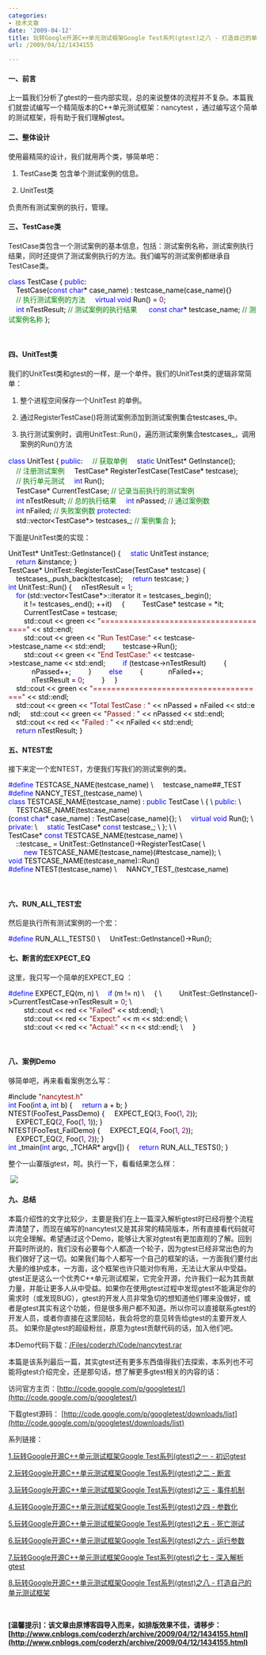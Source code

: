 ```yaml
---
categories:
- 技术文章
date: '2009-04-12'
title: 玩转Google开源C++单元测试框架Google Test系列(gtest)之八 - 打造自己的单元测试框架
url: /2009/04/12/1434155

---
```



#### 一、前言

上一篇我们分析了gtest的一些内部实现，总的来说整体的流程并不复杂。本篇我们就尝试编写一个精简版本的C++单元测试框架：nancytest ，通过编写这个简单的测试框架，将有助于我们理解gtest。

#### 二、整体设计

使用最精简的设计，我们就用两个类，够简单吧：

1. TestCase类
 包含单个测试案例的信息。 

2. UnitTest类

负责所有测试案例的执行，管理。

#### 三、TestCase类

TestCase类包含一个测试案例的基本信息，包括：测试案例名称，测试案例执行结果，同时还提供了测试案例执行的方法。我们编写的测试案例都继承自TestCase类。

<div class="cnblogs_code"><span style="color: #0000ff;">class</span><span style="color: #000000;">&nbsp;TestCase
{
</span><span style="color: #0000ff;">public</span><span style="color: #000000;">:
&nbsp;&nbsp;&nbsp;&nbsp;TestCase(</span><span style="color: #0000ff;">const</span><span style="color: #000000;">&nbsp;</span><span style="color: #0000ff;">char</span><span style="color: #000000;">*</span><span style="color: #000000;">&nbsp;case_name)&nbsp;:&nbsp;testcase_name(case_name){}
<br />
&nbsp;&nbsp;&nbsp;&nbsp;</span><span style="color: #008000;">//</span><span style="color: #008000;">&nbsp;执行测试案例的方法</span><span style="color: #008000;">
</span><span style="color: #000000;">&nbsp;&nbsp;&nbsp;&nbsp;</span><span style="color: #0000ff;">virtual</span><span style="color: #000000;">&nbsp;</span><span style="color: #0000ff;">void</span><span style="color: #000000;">&nbsp;Run()&nbsp;</span><span style="color: #000000;">=</span><span style="color: #000000;">&nbsp;</span><span style="color: #800080;">0</span><span style="color: #000000;">;
<br />
&nbsp;&nbsp;&nbsp;&nbsp;</span><span style="color: #0000ff;">int</span><span style="color: #000000;">&nbsp;nTestResult;&nbsp;</span><span style="color: #008000;">//</span><span style="color: #008000;">&nbsp;测试案例的执行结果&nbsp;</span><span style="color: #008000;">
</span><span style="color: #000000;">&nbsp;&nbsp;&nbsp;&nbsp;</span><span style="color: #0000ff;">const</span><span style="color: #000000;">&nbsp;</span><span style="color: #0000ff;">char</span><span style="color: #000000;">*</span><span style="color: #000000;">&nbsp;testcase_name;&nbsp;</span><span style="color: #008000;">//</span><span style="color: #008000;">&nbsp;测试案例名称</span><span style="color: #008000;">
</span><span style="color: #000000;">};</span></div>

&nbsp;

#### 四、UnitTest类

我们的UnitTest类和gtest的一样，是一个单件。我们的UnitTest类的逻辑非常简单：

1. 整个进程空间保存一个UnitTest 的单例。

2. 通过RegisterTestCase()将测试案例添加到测试案例集合<span style="color: #000000;">testcases_</span>中。

3. 执行测试案例时，调用UnitTest::Run()，遍历测试案例集合<span style="color: #000000;">testcases_</span>，调用案例的Run()方法
<div class="cnblogs_code"><span style="color: #0000ff;">class</span><span style="color: #000000;">&nbsp;UnitTest
{
</span><span style="color: #0000ff;">public</span><span style="color: #000000;">:
&nbsp;&nbsp;&nbsp;&nbsp;</span><span style="color: #008000;">//</span><span style="color: #008000;">&nbsp;获取单例</span><span style="color: #008000;">
</span><span style="color: #000000;">&nbsp;&nbsp;&nbsp;&nbsp;</span><span style="color: #0000ff;">static</span><span style="color: #000000;">&nbsp;UnitTest</span><span style="color: #000000;">*</span><span style="color: #000000;">&nbsp;GetInstance();&nbsp;
<br />
&nbsp;&nbsp;&nbsp;&nbsp;</span><span style="color: #008000;">//</span><span style="color: #008000;">&nbsp;注册测试案例</span><span style="color: #008000;">
</span><span style="color: #000000;">&nbsp;&nbsp;&nbsp;&nbsp;TestCase</span><span style="color: #000000;">*</span><span style="color: #000000;">&nbsp;RegisterTestCase(TestCase</span><span style="color: #000000;">*</span><span style="color: #000000;">&nbsp;testcase);
&nbsp;&nbsp;&nbsp;&nbsp;
&nbsp;&nbsp;&nbsp;&nbsp;</span><span style="color: #008000;">//</span><span style="color: #008000;">&nbsp;执行单元测试</span><span style="color: #008000;">
</span><span style="color: #000000;">&nbsp;&nbsp;&nbsp;&nbsp;</span><span style="color: #0000ff;">int</span><span style="color: #000000;">&nbsp;Run();
<br />
&nbsp;&nbsp;&nbsp;&nbsp;TestCase</span><span style="color: #000000;">*</span><span style="color: #000000;">&nbsp;CurrentTestCase;&nbsp;</span><span style="color: #008000;">//</span><span style="color: #008000;">&nbsp;记录当前执行的测试案例</span><span style="color: #008000;">
</span><span style="color: #000000;">&nbsp;&nbsp;&nbsp;&nbsp;</span><span style="color: #0000ff;">int</span><span style="color: #000000;">&nbsp;nTestResult;&nbsp;</span><span style="color: #008000;">//</span><span style="color: #008000;">&nbsp;总的执行结果</span><span style="color: #008000;">
</span><span style="color: #000000;">&nbsp;&nbsp;&nbsp;&nbsp;</span><span style="color: #0000ff;">int</span><span style="color: #000000;">&nbsp;nPassed;&nbsp;</span><span style="color: #008000;">//</span><span style="color: #008000;">&nbsp;通过案例数</span><span style="color: #008000;">
</span><span style="color: #000000;">&nbsp;&nbsp;&nbsp;&nbsp;</span><span style="color: #0000ff;">int</span><span style="color: #000000;">&nbsp;nFailed;&nbsp;</span><span style="color: #008000;">//</span><span style="color: #008000;">&nbsp;失败案例数</span><span style="color: #008000;">
</span><span style="color: #0000ff;">protected</span><span style="color: #000000;">:
&nbsp;&nbsp;&nbsp;&nbsp;std::vector</span><span style="color: #000000;">&lt;</span><span style="color: #000000;">TestCase</span><span style="color: #000000;">*&gt;</span><span style="color: #000000;">&nbsp;testcases_;&nbsp;</span><span style="color: #008000;">//</span><span style="color: #008000;">&nbsp;案例集合</span><span style="color: #008000;">
</span><span style="color: #000000;">};</span></div>

下面是UnitTest类的实现：
<div class="cnblogs_code"><span style="color: #000000;">UnitTest</span><span style="color: #000000;">*</span><span style="color: #000000;">&nbsp;UnitTest::GetInstance()
{
&nbsp;&nbsp;&nbsp;&nbsp;</span><span style="color: #0000ff;">static</span><span style="color: #000000;">&nbsp;UnitTest&nbsp;instance;
&nbsp;&nbsp;&nbsp;&nbsp;</span><span style="color: #0000ff;">return</span><span style="color: #000000;">&nbsp;</span><span style="color: #000000;">&amp;</span><span style="color: #000000;">instance;
}
<br />
TestCase</span><span style="color: #000000;">*</span><span style="color: #000000;">&nbsp;UnitTest::RegisterTestCase(TestCase</span><span style="color: #000000;">*</span><span style="color: #000000;">&nbsp;testcase)
{
&nbsp;&nbsp;&nbsp;&nbsp;testcases_.push_back(testcase);
&nbsp;&nbsp;&nbsp;&nbsp;</span><span style="color: #0000ff;">return</span><span style="color: #000000;">&nbsp;testcase;
}
<br />
</span><span style="color: #0000ff;">int</span><span style="color: #000000;">&nbsp;UnitTest::Run()
{
&nbsp;&nbsp;&nbsp;&nbsp;nTestResult&nbsp;</span><span style="color: #000000;">=</span><span style="color: #000000;">&nbsp;</span><span style="color: #800080;">1</span><span style="color: #000000;">;
&nbsp;&nbsp;&nbsp;&nbsp;</span><span style="color: #0000ff;">for</span><span style="color: #000000;">&nbsp;(std::vector</span><span style="color: #000000;">&lt;</span><span style="color: #000000;">TestCase</span><span style="color: #000000;">*&gt;</span><span style="color: #000000;">::iterator&nbsp;it&nbsp;</span><span style="color: #000000;">=</span><span style="color: #000000;">&nbsp;testcases_.begin();
&nbsp;&nbsp;&nbsp;&nbsp;&nbsp;&nbsp;&nbsp;&nbsp;it&nbsp;</span><span style="color: #000000;">!=</span><span style="color: #000000;">&nbsp;testcases_.end();&nbsp;</span><span style="color: #000000;">++</span><span style="color: #000000;">it)
&nbsp;&nbsp;&nbsp;&nbsp;{
&nbsp;&nbsp;&nbsp;&nbsp;&nbsp;&nbsp;&nbsp;&nbsp;TestCase</span><span style="color: #000000;">*</span><span style="color: #000000;">&nbsp;testcase&nbsp;</span><span style="color: #000000;">=</span><span style="color: #000000;">&nbsp;</span><span style="color: #000000;">*</span><span style="color: #000000;">it;
&nbsp;&nbsp;&nbsp;&nbsp;&nbsp;&nbsp;&nbsp;&nbsp;CurrentTestCase&nbsp;</span><span style="color: #000000;">=</span><span style="color: #000000;">&nbsp;testcase;
&nbsp;&nbsp;&nbsp;&nbsp;&nbsp;&nbsp;&nbsp;&nbsp;std::cout&nbsp;</span><span style="color: #000000;">&lt;&lt;</span><span style="color: #000000;">&nbsp;green&nbsp;</span><span style="color: #000000;">&lt;&lt;</span><span style="color: #000000;">&nbsp;</span><span style="color: #800000;">"</span><span style="color: #800000;">======================================</span><span style="color: #800000;">"</span><span style="color: #000000;">&nbsp;</span><span style="color: #000000;">&lt;&lt;</span><span style="color: #000000;">&nbsp;std::endl;
&nbsp;&nbsp;&nbsp;&nbsp;&nbsp;&nbsp;&nbsp;&nbsp;std::cout&nbsp;</span><span style="color: #000000;">&lt;&lt;</span><span style="color: #000000;">&nbsp;green&nbsp;</span><span style="color: #000000;">&lt;&lt;</span><span style="color: #000000;">&nbsp;</span><span style="color: #800000;">"</span><span style="color: #800000;">Run&nbsp;TestCase:</span><span style="color: #800000;">"</span><span style="color: #000000;">&nbsp;</span><span style="color: #000000;">&lt;&lt;</span><span style="color: #000000;">&nbsp;testcase</span><span style="color: #000000;">-&gt;</span><span style="color: #000000;">testcase_name&nbsp;</span><span style="color: #000000;">&lt;&lt;</span><span style="color: #000000;">&nbsp;std::endl;
&nbsp;&nbsp;&nbsp;&nbsp;&nbsp;&nbsp;&nbsp;&nbsp;testcase</span><span style="color: #000000;">-&gt;</span><span style="color: #000000;">Run();
&nbsp;&nbsp;&nbsp;&nbsp;&nbsp;&nbsp;&nbsp;&nbsp;std::cout&nbsp;</span><span style="color: #000000;">&lt;&lt;</span><span style="color: #000000;">&nbsp;green&nbsp;</span><span style="color: #000000;">&lt;&lt;</span><span style="color: #000000;">&nbsp;</span><span style="color: #800000;">"</span><span style="color: #800000;">End&nbsp;TestCase:</span><span style="color: #800000;">"</span><span style="color: #000000;">&nbsp;</span><span style="color: #000000;">&lt;&lt;</span><span style="color: #000000;">&nbsp;testcase</span><span style="color: #000000;">-&gt;</span><span style="color: #000000;">testcase_name&nbsp;</span><span style="color: #000000;">&lt;&lt;</span><span style="color: #000000;">&nbsp;std::endl;
&nbsp;&nbsp;&nbsp;&nbsp;&nbsp;&nbsp;&nbsp;&nbsp;</span><span style="color: #0000ff;">if</span><span style="color: #000000;">&nbsp;(testcase</span><span style="color: #000000;">-&gt;</span><span style="color: #000000;">nTestResult)
&nbsp;&nbsp;&nbsp;&nbsp;&nbsp;&nbsp;&nbsp;&nbsp;{
&nbsp;&nbsp;&nbsp;&nbsp;&nbsp;&nbsp;&nbsp;&nbsp;&nbsp;&nbsp;&nbsp;&nbsp;nPassed</span><span style="color: #000000;">++</span><span style="color: #000000;">;
&nbsp;&nbsp;&nbsp;&nbsp;&nbsp;&nbsp;&nbsp;&nbsp;}
&nbsp;&nbsp;&nbsp;&nbsp;&nbsp;&nbsp;&nbsp;&nbsp;</span><span style="color: #0000ff;">else</span><span style="color: #000000;">
&nbsp;&nbsp;&nbsp;&nbsp;&nbsp;&nbsp;&nbsp;&nbsp;{
&nbsp;&nbsp;&nbsp;&nbsp;&nbsp;&nbsp;&nbsp;&nbsp;&nbsp;&nbsp;&nbsp;&nbsp;nFailed</span><span style="color: #000000;">++</span><span style="color: #000000;">;
&nbsp;&nbsp;&nbsp;&nbsp;&nbsp;&nbsp;&nbsp;&nbsp;&nbsp;&nbsp;&nbsp;&nbsp;nTestResult&nbsp;</span><span style="color: #000000;">=</span><span style="color: #000000;">&nbsp;</span><span style="color: #800080;">0</span><span style="color: #000000;">;
&nbsp;&nbsp;&nbsp;&nbsp;&nbsp;&nbsp;&nbsp;&nbsp;}
&nbsp;&nbsp;&nbsp;&nbsp;}
<br />
&nbsp;&nbsp;&nbsp;&nbsp;std::cout&nbsp;</span><span style="color: #000000;">&lt;&lt;</span><span style="color: #000000;">&nbsp;green&nbsp;</span><span style="color: #000000;">&lt;&lt;</span><span style="color: #000000;">&nbsp;</span><span style="color: #800000;">"</span><span style="color: #800000;">======================================</span><span style="color: #800000;">"</span><span style="color: #000000;">&nbsp;</span><span style="color: #000000;">&lt;&lt;</span><span style="color: #000000;">&nbsp;std::endl;
&nbsp;&nbsp;&nbsp;&nbsp;std::cout&nbsp;</span><span style="color: #000000;">&lt;&lt;</span><span style="color: #000000;">&nbsp;green&nbsp;</span><span style="color: #000000;">&lt;&lt;</span><span style="color: #000000;">&nbsp;</span><span style="color: #800000;">"</span><span style="color: #800000;">Total&nbsp;TestCase&nbsp;:&nbsp;</span><span style="color: #800000;">"</span><span style="color: #000000;">&nbsp;</span><span style="color: #000000;">&lt;&lt;</span><span style="color: #000000;">&nbsp;nPassed&nbsp;</span><span style="color: #000000;">+</span><span style="color: #000000;">&nbsp;nFailed&nbsp;</span><span style="color: #000000;">&lt;&lt;</span><span style="color: #000000;">&nbsp;std::endl;
&nbsp;&nbsp;&nbsp;&nbsp;std::cout&nbsp;</span><span style="color: #000000;">&lt;&lt;</span><span style="color: #000000;">&nbsp;green&nbsp;</span><span style="color: #000000;">&lt;&lt;</span><span style="color: #000000;">&nbsp;</span><span style="color: #800000;">"</span><span style="color: #800000;">Passed&nbsp;:&nbsp;</span><span style="color: #800000;">"</span><span style="color: #000000;">&nbsp;</span><span style="color: #000000;">&lt;&lt;</span><span style="color: #000000;">&nbsp;nPassed&nbsp;</span><span style="color: #000000;">&lt;&lt;</span><span style="color: #000000;">&nbsp;std::endl;
&nbsp;&nbsp;&nbsp;&nbsp;std::cout&nbsp;</span><span style="color: #000000;">&lt;&lt;</span><span style="color: #000000;">&nbsp;red&nbsp;</span><span style="color: #000000;">&lt;&lt;</span><span style="color: #000000;">&nbsp;</span><span style="color: #800000;">"</span><span style="color: #800000;">Failed&nbsp;:&nbsp;</span><span style="color: #800000;">"</span><span style="color: #000000;">&nbsp;</span><span style="color: #000000;">&lt;&lt;</span><span style="color: #000000;">&nbsp;nFailed&nbsp;</span><span style="color: #000000;">&lt;&lt;</span><span style="color: #000000;">&nbsp;std::endl;
&nbsp;&nbsp;&nbsp;&nbsp;</span><span style="color: #0000ff;">return</span><span style="color: #000000;">&nbsp;nTestResult;
}</span></div>

#### 五、NTEST宏

接下来定一个宏NTEST，方便我们写我们的测试案例的类。

<div class="cnblogs_code"><span style="color: #0000ff;">#define</span><span style="color: #000000;">&nbsp;TESTCASE_NAME(testcase_name)&nbsp;\</span><span style="color: #000000;">
&nbsp;&nbsp;&nbsp;&nbsp;testcase_name##_TEST
<br />
</span><span style="color: #0000ff;">#define</span><span style="color: #000000;">&nbsp;NANCY_TEST_(testcase_name)&nbsp;\</span><span style="color: #000000;">
</span><span style="color: #0000ff;">class</span><span style="color: #000000;">&nbsp;TESTCASE_NAME(testcase_name)&nbsp;:&nbsp;</span><span style="color: #0000ff;">public</span><span style="color: #000000;">&nbsp;TestCase&nbsp;\
{&nbsp;\
</span><span style="color: #0000ff;">public</span><span style="color: #000000;">:&nbsp;\
&nbsp;&nbsp;&nbsp;&nbsp;TESTCASE_NAME(testcase_name)(</span><span style="color: #0000ff;">const</span><span style="color: #000000;">&nbsp;</span><span style="color: #0000ff;">char</span><span style="color: #000000;">*</span><span style="color: #000000;">&nbsp;case_name)&nbsp;:&nbsp;TestCase(case_name){};&nbsp;\
&nbsp;&nbsp;&nbsp;&nbsp;</span><span style="color: #0000ff;">virtual</span><span style="color: #000000;">&nbsp;</span><span style="color: #0000ff;">void</span><span style="color: #000000;">&nbsp;Run();&nbsp;\
</span><span style="color: #0000ff;">private</span><span style="color: #000000;">:&nbsp;\
&nbsp;&nbsp;&nbsp;&nbsp;</span><span style="color: #0000ff;">static</span><span style="color: #000000;">&nbsp;TestCase</span><span style="color: #000000;">*</span><span style="color: #000000;">&nbsp;</span><span style="color: #0000ff;">const</span><span style="color: #000000;">&nbsp;testcase_;&nbsp;\
};&nbsp;\
\
TestCase</span><span style="color: #000000;">*</span><span style="color: #000000;">&nbsp;</span><span style="color: #0000ff;">const</span><span style="color: #000000;">&nbsp;TESTCASE_NAME(testcase_name)&nbsp;\
&nbsp;&nbsp;&nbsp;&nbsp;::testcase_&nbsp;</span><span style="color: #000000;">=</span><span style="color: #000000;">&nbsp;UnitTest::GetInstance()</span><span style="color: #000000;">-&gt;</span><span style="color: #000000;">RegisterTestCase(&nbsp;\
&nbsp;&nbsp;&nbsp;&nbsp;&nbsp;&nbsp;&nbsp;&nbsp;</span><span style="color: #0000ff;">new</span><span style="color: #000000;">&nbsp;TESTCASE_NAME(testcase_name)(#testcase_name));&nbsp;\
</span><span style="color: #0000ff;">void</span><span style="color: #000000;">&nbsp;TESTCASE_NAME(testcase_name)::Run()
<br />
</span><span style="color: #0000ff;">#define</span><span style="color: #000000;">&nbsp;NTEST(testcase_name)&nbsp;\</span><span style="color: #000000;">
&nbsp;&nbsp;&nbsp;&nbsp;NANCY_TEST_(testcase_name)</span></div>

&nbsp;

#### 六、RUN_ALL_TEST宏

然后是执行所有测试案例的一个宏：
<div class="cnblogs_code"><span style="color: #0000ff;">#define</span><span style="color: #000000;">&nbsp;RUN_ALL_TESTS()&nbsp;\</span><span style="color: #000000;">
&nbsp;&nbsp;&nbsp;&nbsp;UnitTest::GetInstance()</span><span style="color: #000000;">-&gt;</span><span style="color: #000000;">Run();</span></div>

#### 七、断言的宏EXPECT_EQ 

这里，我只写一个简单的EXPECT_EQ ：

<div class="cnblogs_code"><span style="color: #0000ff;">#define</span><span style="color: #000000;">&nbsp;EXPECT_EQ(m,&nbsp;n)&nbsp;\</span><span style="color: #000000;">
&nbsp;&nbsp;&nbsp;&nbsp;</span><span style="color: #0000ff;">if</span><span style="color: #000000;">&nbsp;(m&nbsp;</span><span style="color: #000000;">!=</span><span style="color: #000000;">&nbsp;n)&nbsp;\
&nbsp;&nbsp;&nbsp;&nbsp;{&nbsp;\
&nbsp;&nbsp;&nbsp;&nbsp;&nbsp;&nbsp;&nbsp;&nbsp;UnitTest::GetInstance()</span><span style="color: #000000;">-&gt;</span><span style="color: #000000;">CurrentTestCase</span><span style="color: #000000;">-&gt;</span><span style="color: #000000;">nTestResult&nbsp;</span><span style="color: #000000;">=</span><span style="color: #000000;">&nbsp;</span><span style="color: #800080;">0</span><span style="color: #000000;">;&nbsp;\
&nbsp;&nbsp;&nbsp;&nbsp;&nbsp;&nbsp;&nbsp;&nbsp;std::cout&nbsp;</span><span style="color: #000000;">&lt;&lt;</span><span style="color: #000000;">&nbsp;red&nbsp;</span><span style="color: #000000;">&lt;&lt;</span><span style="color: #000000;">&nbsp;</span><span style="color: #800000;">"</span><span style="color: #800000;">Failed</span><span style="color: #800000;">"</span><span style="color: #000000;">&nbsp;</span><span style="color: #000000;">&lt;&lt;</span><span style="color: #000000;">&nbsp;std::endl;&nbsp;\
&nbsp;&nbsp;&nbsp;&nbsp;&nbsp;&nbsp;&nbsp;&nbsp;std::cout&nbsp;</span><span style="color: #000000;">&lt;&lt;</span><span style="color: #000000;">&nbsp;red&nbsp;</span><span style="color: #000000;">&lt;&lt;</span><span style="color: #000000;">&nbsp;</span><span style="color: #800000;">"</span><span style="color: #800000;">Expect:</span><span style="color: #800000;">"</span><span style="color: #000000;">&nbsp;</span><span style="color: #000000;">&lt;&lt;</span><span style="color: #000000;">&nbsp;m&nbsp;</span><span style="color: #000000;">&lt;&lt;</span><span style="color: #000000;">&nbsp;std::endl;&nbsp;\
&nbsp;&nbsp;&nbsp;&nbsp;&nbsp;&nbsp;&nbsp;&nbsp;std::cout&nbsp;</span><span style="color: #000000;">&lt;&lt;</span><span style="color: #000000;">&nbsp;red&nbsp;</span><span style="color: #000000;">&lt;&lt;</span><span style="color: #000000;">&nbsp;</span><span style="color: #800000;">"</span><span style="color: #800000;">Actual:</span><span style="color: #800000;">"</span><span style="color: #000000;">&nbsp;</span><span style="color: #000000;">&lt;&lt;</span><span style="color: #000000;">&nbsp;n&nbsp;</span><span style="color: #000000;">&lt;&lt;</span><span style="color: #000000;">&nbsp;std::endl;&nbsp;\
&nbsp;&nbsp;&nbsp;&nbsp;}</span></div>

&nbsp;

#### 八、案例Demo

够简单吧，再来看看案例怎么写：

<div class="cnblogs_code"><span style="color: #000000;">#include&nbsp;</span><span style="color: #800000;">"</span><span style="color: #800000;">nancytest.h</span><span style="color: #800000;">"</span><span style="color: #000000;">
<br />
</span><span style="color: #0000ff;">int</span><span style="color: #000000;">&nbsp;Foo(</span><span style="color: #0000ff;">int</span><span style="color: #000000;">&nbsp;a,&nbsp;</span><span style="color: #0000ff;">int</span><span style="color: #000000;">&nbsp;b)
{
&nbsp;&nbsp;&nbsp;&nbsp;</span><span style="color: #0000ff;">return</span><span style="color: #000000;">&nbsp;a&nbsp;</span><span style="color: #000000;">+</span><span style="color: #000000;">&nbsp;b;
}
<br />
NTEST(FooTest_PassDemo)
{
&nbsp;&nbsp;&nbsp;&nbsp;EXPECT_EQ(</span><span style="color: #800080;">3</span><span style="color: #000000;">,&nbsp;Foo(</span><span style="color: #800080;">1</span><span style="color: #000000;">,&nbsp;</span><span style="color: #800080;">2</span><span style="color: #000000;">));
&nbsp;&nbsp;&nbsp;&nbsp;EXPECT_EQ(</span><span style="color: #800080;">2</span><span style="color: #000000;">,&nbsp;Foo(</span><span style="color: #800080;">1</span><span style="color: #000000;">,&nbsp;</span><span style="color: #800080;">1</span><span style="color: #000000;">));
}
<br />
NTEST(FooTest_FailDemo)
{
&nbsp;&nbsp;&nbsp;&nbsp;EXPECT_EQ(</span><span style="color: #800080;">4</span><span style="color: #000000;">,&nbsp;Foo(</span><span style="color: #800080;">1</span><span style="color: #000000;">,&nbsp;</span><span style="color: #800080;">2</span><span style="color: #000000;">));
&nbsp;&nbsp;&nbsp;&nbsp;EXPECT_EQ(</span><span style="color: #800080;">2</span><span style="color: #000000;">,&nbsp;Foo(</span><span style="color: #800080;">1</span><span style="color: #000000;">,&nbsp;</span><span style="color: #800080;">2</span><span style="color: #000000;">));
}
<br />
</span><span style="color: #0000ff;">int</span><span style="color: #000000;">&nbsp;_tmain(</span><span style="color: #0000ff;">int</span><span style="color: #000000;">&nbsp;argc,&nbsp;_TCHAR</span><span style="color: #000000;">*</span><span style="color: #000000;">&nbsp;argv[])
{
&nbsp;&nbsp;&nbsp;&nbsp;</span><span style="color: #0000ff;">return</span><span style="color: #000000;">&nbsp;RUN_ALL_TESTS();
}</span></div>

整个一山寨版gtest，呵。执行一下，看看结果怎么样：

&nbsp;![](http://images.cnblogs.com/cnblogs_com/coderzh/gtest/nancytest.jpg)

#### 九、总结 

本篇介绍性的文字比较少，主要是我们在上一篇深入解析gtest时已经将整个流程弄清楚了，而现在编写的nancytest又是其非常的精简版本，所有直接看代码就可以完全理解。希望通过这个Demo，能够让大家对gtest有更加直观的了解。回到开篇时所说的，我们没有必要每个人都造一个轮子，因为gtest已经非常出色的为我们做好了这一切。如果我们每个人都写一个自己的框架的话，一方面我们要付出大量的维护成本，一方面，这个框架也许只能对你有用，无法让大家从中受益。
gtest正是这么一个优秀C++单元测试框架，它完全开源，允许我们一起为其贡献力量，并能让更多人从中受益。如果你在使用gtest过程中发现gtest不能满足你的需求时（或发现BUG），gtest的开发人员非常急切的想知道他们哪来没做好，或者是gtest其实有这个功能，但是很多用户都不知道。所以你可以直接联系gtest的开发人员，或者你直接在这里回帖，我会将您的意见转告给gtest的主要开发人员。
如果你是gtest的超级粉丝，原意为gtest贡献代码的话，加入他们吧。　　　

本Demo代码下载：[/Files/coderzh/Code/nancytest.rar](http://files.cnblogs.com/coderzh/Code/nancytest.rar) 

本篇是该系列最后一篇，其实gtest还有更多东西值得我们去探索，本系列也不可能将gtest介绍完全，还是那句话，想了解更多gtest相关的内容的话：

访问官方主页：[http://code.google.com/p/googletest/](http://code.google.com/p/googletest/)

下载gtest源码： [http://code.google.com/p/googletest/downloads/list](http://code.google.com/p/googletest/downloads/list)

系列链接：
  
[1.玩转Google开源C++单元测试框架Google Test系列(gtest)之一 - 初识gtest](http://www.cnblogs.com/coderzh/archive/2009/03/31/1426758.html)
  
[2.玩转Google开源C++单元测试框架Google Test系列(gtest)之二 - 断言](http://www.cnblogs.com/coderzh/archive/2009/04/06/1430364.html)
  
[3.玩转Google开源C++单元测试框架Google Test系列(gtest)之三 - 事件机制](http://www.cnblogs.com/coderzh/archive/2009/04/06/1430396.html)
  
[4.玩转Google开源C++单元测试框架Google Test系列(gtest)之四 - 参数化](http://www.cnblogs.com/coderzh/archive/2009/04/08/1431297.html) 
  
[5.玩转Google开源C++单元测试框架Google Test系列(gtest)之五 - 死亡测试](http://www.cnblogs.com/coderzh/archive/2009/04/08/1432043.html) 
  
[6.玩转Google开源C++单元测试框架Google Test系列(gtest)之六 - 运行参数](http://www.cnblogs.com/coderzh/archive/2009/04/10/1432789.html) 
  
[7.玩转Google开源C++单元测试框架Google Test系列(gtest)之七 - 深入解析gtest](http://www.cnblogs.com/coderzh/archive/2009/04/11/1433744.html)

 [8.玩转Google开源C++单元测试框架Google Test系列(gtest)之八 - 打造自己的单元测试框架](http://www.cnblogs.com/coderzh/archive/2009/04/12/1434155.html)

&nbsp;

**[温馨提示]：该文章由原博客园导入而来，如排版效果不佳，请移步：[http://www.cnblogs.com/coderzh/archive/2009/04/12/1434155.html](http://www.cnblogs.com/coderzh/archive/2009/04/12/1434155.html)**